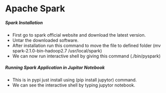 # Apache Spark
##### Spark Installation
- First go to spark official website and download the latest version.
- Untar the downloaded software.
- After installation run this command to move the file to defined folder (mv spark-2.1.0-bin-hadoop2.7 /usr/local/spark)
- We can now run interactive shell by giving this command (./bin/pyspark)

##### Running Spark Application in Jupitor Notebook
- This is in pypi just install using (pip install jupytor) command.
- We can see the interactive shell by typing jupytor notebook.
